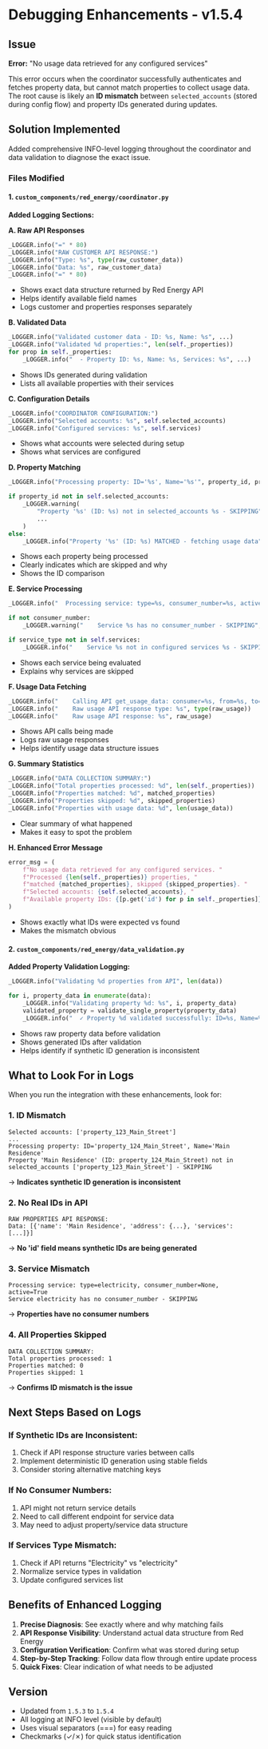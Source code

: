 # Debugging Enhancements - v1.5.4

## Issue
**Error:** "No usage data retrieved for any configured services"

This error occurs when the coordinator successfully authenticates and fetches property data, but cannot match properties to collect usage data. The root cause is likely an **ID mismatch** between `selected_accounts` (stored during config flow) and property IDs generated during updates.

## Solution Implemented

Added comprehensive INFO-level logging throughout the coordinator and data validation to diagnose the exact issue.

### Files Modified

#### 1. `custom_components/red_energy/coordinator.py`

**Added Logging Sections:**

**A. Raw API Responses**
```python
_LOGGER.info("=" * 80)
_LOGGER.info("RAW CUSTOMER API RESPONSE:")
_LOGGER.info("Type: %s", type(raw_customer_data))
_LOGGER.info("Data: %s", raw_customer_data)
_LOGGER.info("=" * 80)
```
- Shows exact data structure returned by Red Energy API
- Helps identify available field names
- Logs customer and properties responses separately

**B. Validated Data**
```python
_LOGGER.info("Validated customer data - ID: %s, Name: %s", ...)
_LOGGER.info("Validated %d properties:", len(self._properties))
for prop in self._properties:
    _LOGGER.info("  - Property ID: %s, Name: %s, Services: %s", ...)
```
- Shows IDs generated during validation
- Lists all available properties with their services

**C. Configuration Details**
```python
_LOGGER.info("COORDINATOR CONFIGURATION:")
_LOGGER.info("Selected accounts: %s", self.selected_accounts)
_LOGGER.info("Configured services: %s", self.services)
```
- Shows what accounts were selected during setup
- Shows what services are configured

**D. Property Matching**
```python
_LOGGER.info("Processing property: ID='%s', Name='%s'", property_id, property_name)

if property_id not in self.selected_accounts:
    _LOGGER.warning(
        "Property '%s' (ID: %s) not in selected_accounts %s - SKIPPING",
        ...
    )
else:
    _LOGGER.info("Property '%s' (ID: %s) MATCHED - fetching usage data", ...)
```
- Shows each property being processed
- Clearly indicates which are skipped and why
- Shows the ID comparison

**E. Service Processing**
```python
_LOGGER.info("  Processing service: type=%s, consumer_number=%s, active=%s", ...)

if not consumer_number:
    _LOGGER.warning("    Service %s has no consumer_number - SKIPPING", ...)

if service_type not in self.services:
    _LOGGER.info("    Service %s not in configured services %s - SKIPPING", ...)
```
- Shows each service being evaluated
- Explains why services are skipped

**F. Usage Data Fetching**
```python
_LOGGER.info("    Calling API get_usage_data: consumer=%s, from=%s, to=%s", ...)
_LOGGER.info("    Raw usage API response type: %s", type(raw_usage))
_LOGGER.info("    Raw usage API response: %s", raw_usage)
```
- Shows API calls being made
- Logs raw usage responses
- Helps identify usage data structure issues

**G. Summary Statistics**
```python
_LOGGER.info("DATA COLLECTION SUMMARY:")
_LOGGER.info("Total properties processed: %d", len(self._properties))
_LOGGER.info("Properties matched: %d", matched_properties)
_LOGGER.info("Properties skipped: %d", skipped_properties)
_LOGGER.info("Properties with usage data: %d", len(usage_data))
```
- Clear summary of what happened
- Makes it easy to spot the problem

**H. Enhanced Error Message**
```python
error_msg = (
    f"No usage data retrieved for any configured services. "
    f"Processed {len(self._properties)} properties, "
    f"matched {matched_properties}, skipped {skipped_properties}. "
    f"Selected accounts: {self.selected_accounts}, "
    f"Available property IDs: {[p.get('id') for p in self._properties]}"
)
```
- Shows exactly what IDs were expected vs found
- Makes the mismatch obvious

#### 2. `custom_components/red_energy/data_validation.py`

**Added Property Validation Logging:**
```python
_LOGGER.info("Validating %d properties from API", len(data))

for i, property_data in enumerate(data):
    _LOGGER.info("Validating property %d: %s", i, property_data)
    validated_property = validate_single_property(property_data)
    _LOGGER.info("  ✓ Property %d validated successfully: ID=%s, Name=%s", ...)
```
- Shows raw property data before validation
- Shows generated IDs after validation
- Helps identify if synthetic ID generation is inconsistent

## What to Look For in Logs

When you run the integration with these enhancements, look for:

### 1. **ID Mismatch**
```
Selected accounts: ['property_123_Main_Street']
...
Processing property: ID='property_124_Main_Street', Name='Main Residence'
Property 'Main Residence' (ID: property_124_Main_Street) not in selected_accounts ['property_123_Main_Street'] - SKIPPING
```
→ **Indicates synthetic ID generation is inconsistent**

### 2. **No Real IDs in API**
```
RAW PROPERTIES API RESPONSE:
Data: [{'name': 'Main Residence', 'address': {...}, 'services': [...]}]
```
→ **No 'id' field means synthetic IDs are being generated**

### 3. **Service Mismatch**
```
Processing service: type=electricity, consumer_number=None, active=True
Service electricity has no consumer_number - SKIPPING
```
→ **Properties have no consumer numbers**

### 4. **All Properties Skipped**
```
DATA COLLECTION SUMMARY:
Total properties processed: 1
Properties matched: 0
Properties skipped: 1
```
→ **Confirms ID mismatch is the issue**

## Next Steps Based on Logs

### If Synthetic IDs are Inconsistent:
1. Check if API response structure varies between calls
2. Implement deterministic ID generation using stable fields
3. Consider storing alternative matching keys

### If No Consumer Numbers:
1. API might not return service details
2. Need to call different endpoint for service data
3. May need to adjust property/service data structure

### If Services Type Mismatch:
1. Check if API returns "Electricity" vs "electricity"
2. Normalize service types in validation
3. Update configured services list

## Benefits of Enhanced Logging

1. **Precise Diagnosis**: See exactly where and why matching fails
2. **API Response Visibility**: Understand actual data structure from Red Energy
3. **Configuration Verification**: Confirm what was stored during setup
4. **Step-by-Step Tracking**: Follow data flow through entire update process
5. **Quick Fixes**: Clear indication of what needs to be adjusted

## Version
- Updated from `1.5.3` to `1.5.4`
- All logging at INFO level (visible by default)
- Uses visual separators (===) for easy reading
- Checkmarks (✓/✗) for quick status identification

